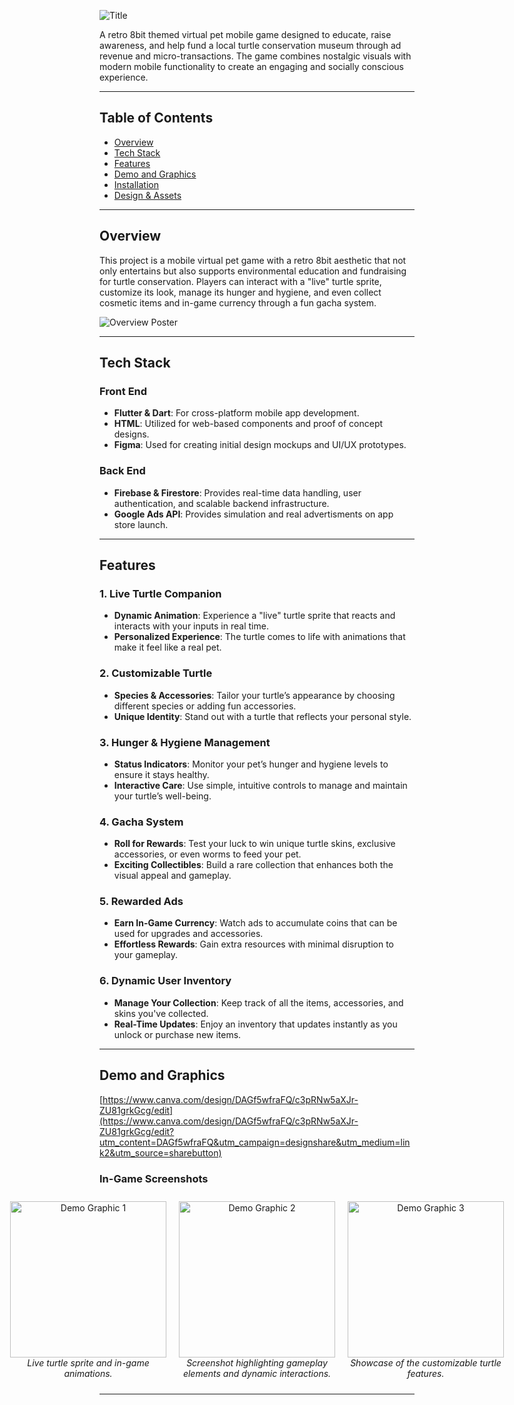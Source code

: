 ![Title](https://github.com/user-attachments/assets/5bee88a0-4b14-4bad-aefb-56a56c8ad7a7)

A retro 8bit themed virtual pet mobile game designed to educate, raise awareness, and help fund a local turtle conservation museum through ad revenue and micro-transactions. The game combines nostalgic visuals with modern mobile functionality to create an engaging and socially conscious experience.

---

## Table of Contents
- [Overview](#overview)
- [Tech Stack](#tech-stack)
- [Features](#features)
- [Demo and Graphics](#demo-and-graphics)
- [Installation](#installation)
- [Design & Assets](#design--assets)

---

## Overview
This project is a mobile virtual pet game with a retro 8bit aesthetic that not only entertains but also supports environmental education and fundraising for turtle conservation. Players can interact with a "live" turtle sprite, customize its look, manage its hunger and hygiene, and even collect cosmetic items and in-game currency through a fun gacha system.

![Overview Poster](https://github.com/user-attachments/assets/ffb57ce2-6c59-45fd-9430-2672a247e070) 

---

## Tech Stack

### Front End
- **Flutter & Dart**: For cross-platform mobile app development.
- **HTML**: Utilized for web-based components and proof of concept designs.
- **Figma**: Used for creating initial design mockups and UI/UX prototypes.

### Back End
- **Firebase & Firestore**: Provides real-time data handling, user authentication, and scalable backend infrastructure.
- **Google Ads API**: Provides simulation and real advertisments on app store launch.
---

## Features

### 1. **Live Turtle Companion**
   - **Dynamic Animation**: Experience a "live" turtle sprite that reacts and interacts with your inputs in real time.
   - **Personalized Experience**: The turtle comes to life with animations that make it feel like a real pet.

### 2. **Customizable Turtle**
   - **Species & Accessories**: Tailor your turtle’s appearance by choosing different species or adding fun accessories.
   - **Unique Identity**: Stand out with a turtle that reflects your personal style.

### 3. **Hunger & Hygiene Management**
   - **Status Indicators**: Monitor your pet’s hunger and hygiene levels to ensure it stays healthy.
   - **Interactive Care**: Use simple, intuitive controls to manage and maintain your turtle’s well-being.

### 4. **Gacha System**
   - **Roll for Rewards**: Test your luck to win unique turtle skins, exclusive accessories, or even worms to feed your pet.
   - **Exciting Collectibles**: Build a rare collection that enhances both the visual appeal and gameplay.

### 5. **Rewarded Ads**
   - **Earn In-Game Currency**: Watch ads to accumulate coins that can be used for upgrades and accessories.
   - **Effortless Rewards**: Gain extra resources with minimal disruption to your gameplay.

### 6. **Dynamic User Inventory**
   - **Manage Your Collection**: Keep track of all the items, accessories, and skins you've collected.
   - **Real-Time Updates**: Enjoy an inventory that updates instantly as you unlock or purchase new items.

---

## Demo and Graphics
[https://www.canva.com/design/DAGf5wfraFQ/c3pRNw5aXJr-ZU81grkGcg/edit](https://www.canva.com/design/DAGf5wfraFQ/c3pRNw5aXJr-ZU81grkGcg/edit?utm_content=DAGf5wfraFQ&utm_campaign=designshare&utm_medium=link2&utm_source=sharebutton)
### In-Game Screenshots
<div align="center">
  <div style="display: flex; justify-content: center; align-items: flex-start; flex-wrap: nowrap;">
    <div style="margin: 10px; text-align: center;">
      <img src="https://github.com/user-attachments/assets/64555eab-8496-415e-abc1-29f78b04a8e1" alt="Demo Graphic 1" width="250">
      <br>
      <em>Live turtle sprite and in-game animations.</em>
    </div>
    <div style="margin: 10px; text-align: center;">
      <img src="https://github.com/user-attachments/assets/885f2df1-4eee-4724-814f-78b489493c26" alt="Demo Graphic 2" width="250">
      <br>
      <em>Screenshot highlighting gameplay elements and dynamic interactions.</em>
    </div>
    <div style="margin: 10px; text-align: center;">
      <img src="https://github.com/user-attachments/assets/846f5f09-c9ff-4a9f-8fc8-512ce19301cd" alt="Demo Graphic 3" width="250">
      <br>
      <em>Showcase of the customizable turtle features.</em>
    </div>
  </div>
</div>



---

